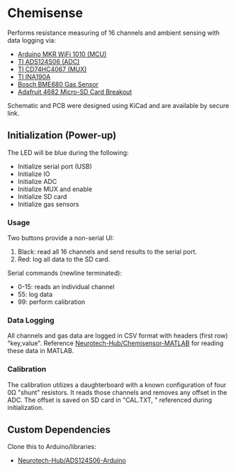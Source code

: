 # Chemisense
Performs resistance measuring of 16 channels and ambient sensing with data logging via:
- [Arduino MKR WiFi 1010 (MCU)](https://store-usa.arduino.cc/products/arduino-mkr-wifi-1010)
- [TI ADS124S06 (ADC)](https://www.ti.com/product/ADS124S06)
- [TI CD74HC4067 (MUX)](https://www.ti.com/product/CD74HC4067)
- [TI INA190A](https://www.ti.com/product/INA190)
- [Bosch BME680 Gas Sensor](https://www.bosch-sensortec.com/products/environmental-sensors/gas-sensors/bme680/)
- [Adafruit 4682 Micro-SD Card Breakout](https://www.digikey.com/en/products/detail/adafruit-industries-llc/4682/12822319)

Schematic and PCB were designed using KiCad and are available by secure link.

## Initialization (Power-up)
The LED will be blue during the following:
- Initialize serial port (USB)
- Initialize IO
- Initialize ADC
- Initialize MUX and enable
- Initialize SD card
- Initialize gas sensors

### Usage
Two buttons provide a non-serial UI:
1. Black: read all 16 channels and send results to the serial port.
2. Red: log all data to the SD card.

Serial commands (newline terminated):
- 0-15: reads an individual channel
- 55: log data
- 99: perform calibration

### Data Logging
All channels and gas data are logged in CSV format with headers (first row) "key,value". Reference [Neurotech-Hub/Chemisensor-MATLAB](https://github.com/Neurotech-Hub/Chemisensor-MATLAB) for reading these data in MATLAB.

### Calibration
The calibration utilizes a daughterboard with a known configuration of four 0Ω "shunt" resistors. It reads those channels and removes any offset in the ADC. The offset is saved on SD card in "CAL.TXT, " referenced during initialization.

## Custom Dependencies
Clone this to Arduino/libraries:
- [Neurotech-Hub/ADS124S06-Arduino](https://github.com/Neurotech-Hub/ADS124S06-Arduino)
